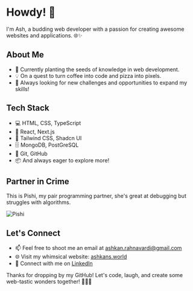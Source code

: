 # Howdy! 👋 

I'm Ash, a budding web developer with a passion for creating awesome websites and applications. 🌐✨

## About Me

- 🌱 Currently planting the seeds of knowledge in web development.
- 💡 On a quest to turn coffee into code and pizza into pixels.
- 🎯 Always looking for new challenges and opportunities to expand my skills!

## Tech Stack

- 💻 HTML, CSS, TypeScript
- 🚀 React, Next.js
- 🧰 Tailwind CSS, Shadcn UI
- 🗄️ MongoDB, PostGreSQL
- 🔧 Git, GitHub
- 📦 And always eager to explore more!

## Partner in Crime

This is Pishi, my pair programming partner, she's great at debugging but struggles with algorithms. 

![Pishi](https://github.com/ashkan-rahnavardi/ashkan-rahnavardi/assets/77521991/16619536-6495-40a8-b5b1-d3c8866ba7ac)


## Let's Connect
- 📫 Feel free to shoot me an email at [ashkan.rahnavardi@gmail.com](mailto:ashkan.rahnavardi@gmail.com)
- 🌐 Visit my whimsical website: [ashkans.world](https://www.ashkans.world)
- 💬 Connect with me on [LinkedIn](https://www.linkedin.com/in/ashkan-rahnavardi/)

Thanks for dropping by my GitHub! Let's code, laugh, and create some web-tastic wonders together! 🚀🤪✨

<!--
**ashkan-rahnavardi/ashkan-rahnavardi** is a ✨ _special_ ✨ repository because its `README.md` (this file) appears on your GitHub profile.

Here are some ideas to get you started:

- 🔭 I’m currently working on ...
- 🌱 I’m currently learning ...
- 👯 I’m looking to collaborate on ...
- 🤔 I’m looking for help with ...
- 💬 Ask me about ...
- 📫 How to reach me: ...
- 😄 Pronouns: ...
- ⚡ Fun fact: ...
-->
